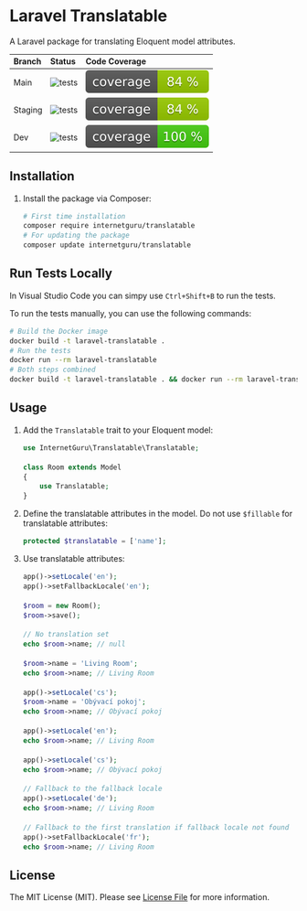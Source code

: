 # Laravel Translatable

A Laravel package for translating Eloquent model attributes.

| Branch  | Status | Code Coverage |
| :------------- | :------------- | :------------- |
| Main | ![tests](https://github.com/internetguru/laravel-translatable/actions/workflows/test.yml/badge.svg?branch=main) | ![coverage](https://raw.githubusercontent.com/internetguru/laravel-translatable/refs/heads/badges/main-coverage.svg) |
| Staging | ![tests](https://github.com/internetguru/laravel-translatable/actions/workflows/test.yml/badge.svg?branch=staging) | ![coverage](https://raw.githubusercontent.com/internetguru/laravel-translatable/refs/heads/badges/staging-coverage.svg) |
| Dev | ![tests](https://github.com/internetguru/laravel-translatable/actions/workflows/test.yml/badge.svg?branch=dev) | ![coverage](https://raw.githubusercontent.com/internetguru/laravel-translatable/refs/heads/badges/dev-coverage.svg) |

## Installation

1. Install the package via Composer:

    ```sh
    # First time installation
    composer require internetguru/translatable
    # For updating the package
    composer update internetguru/translatable
    ```

## Run Tests Locally

In Visual Studio Code you can simpy use `Ctrl+Shift+B` to run the tests.

To run the tests manually, you can use the following commands:

```sh
# Build the Docker image
docker build -t laravel-translatable .
# Run the tests
docker run --rm laravel-translatable
# Both steps combined
docker build -t laravel-translatable . && docker run --rm laravel-translatable
```

## Usage

1. Add the `Translatable` trait to your Eloquent model:

    ```php
    use InternetGuru\Translatable\Translatable;

    class Room extends Model
    {
        use Translatable;
    }
    ```
2. Define the translatable attributes in the model. Do not use `$fillable` for translatable attributes:

    ```php
    protected $translatable = ['name'];
    ```
3. Use translatable attributes:

    ```php
    app()->setLocale('en');
    app()->setFallbackLocale('en');

    $room = new Room();
    $room->save();

    // No translation set
    echo $room->name; // null

    $room->name = 'Living Room';
    echo $room->name; // Living Room

    app()->setLocale('cs');
    $room->name = 'Obývací pokoj';
    echo $room->name; // Obývací pokoj

    app()->setLocale('en');
    echo $room->name; // Living Room

    app()->setLocale('cs');
    echo $room->name; // Obývací pokoj

    // Fallback to the fallback locale
    app()->setLocale('de');
    echo $room->name; // Living Room

    // Fallback to the first translation if fallback locale not found
    app()->setFallbackLocale('fr');
    echo $room->name; // Living Room
    ```

## License

The MIT License (MIT). Please see [License File](LICENSE.md) for more information.
